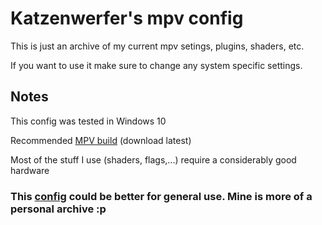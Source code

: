 # Katzenwerfer's mpv config

This is just an archive of my current mpv setings, plugins, shaders, etc.

If you want to use it make sure to change any system specific settings.

## Notes

This config was tested in Windows 10

Recommended [MPV build](https://sourceforge.net/projects/mpv-player-windows/files/64bit/) (download latest)

Most of the stuff I use (shaders, flags,...) require a considerably good hardware

### This [config](https://github.com/Tsubajashi/mpv-settings) could be better for general use. Mine is more of a personal archive :p
